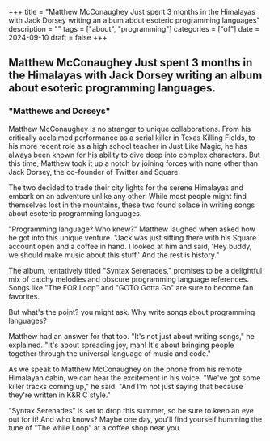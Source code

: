 +++
title = "Matthew McConaughey Just spent 3 months in the Himalayas with Jack Dorsey writing an album about esoteric programming languages"
description = ""
tags = ["about", "programming"]
categories = ["of"]
date = 2024-09-10
draft = false
+++

## Matthew McConaughey Just spent 3 months in the Himalayas with Jack Dorsey writing an album about esoteric programming languages.

### "Matthews and Dorseys"

Matthew McConaughey is no stranger to unique collaborations. From his critically acclaimed performance as a serial killer in Texas Killing Fields, to his more recent role as a high school teacher in Just Like Magic, he has always been known for his ability to dive deep into complex characters. But this time, Matthew took it up a notch by joining forces with none other than Jack Dorsey, the co-founder of Twitter and Square.

The two decided to trade their city lights for the serene Himalayas and embark on an adventure unlike any other. While most people might find themselves lost in the mountains, these two found solace in writing songs about esoteric programming languages.

"Programming language? Who knew?" Matthew laughed when asked how he got into this unique venture. "Jack was just sitting there with his Square account open and a coffee in hand. I looked at him and said, 'Hey buddy, we should make music about this stuff.' And the rest is history."

The album, tentatively titled "Syntax Serenades," promises to be a delightful mix of catchy melodies and obscure programming language references. Songs like "The FOR Loop" and "GOTO Gotta Go" are sure to become fan favorites.

But what's the point? you might ask. Why write songs about programming languages?

Matthew had an answer for that too. "It's not just about writing songs," he explained. "It's about spreading joy, man! It's about bringing people together through the universal language of music and code."

As we speak to Matthew McConaughey on the phone from his remote Himalayan cabin, we can hear the excitement in his voice. "We've got some killer tracks coming up," he said. "And I'm not just saying that because they're written in K&R C style."

"Syntax Serenades" is set to drop this summer, so be sure to keep an eye out for it! And who knows? Maybe one day, you'll find yourself humming the tune of "The while Loop" at a coffee shop near you.
